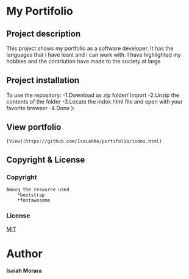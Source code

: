 # My Portifolio

## Project description
This project shows my portfolio as a software developer.
It has the languages that i have leant and i can work with.
I have highlighted my hobbies and the contriution have made to the society at large

## Project  installation
To use the repository:
    -1.Download as zip folder/ Import
    -2.Unzip the contents of the folder
    -3.Locate the index.html file and open with your favorite browser
    -4.Done ):
## View portfolio
    [View](https://github.com/IsaiahKe/portifolio/index.html)

## Copyright  & License
### Copyright
    Among the resource used
        *bootstrap
        *fontawesome
### License
[MIT](LICENSE)

# Author
#### Isaiah Morara